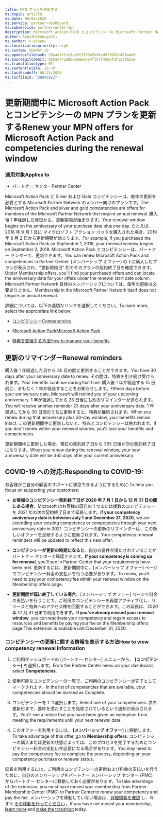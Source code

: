 ```yaml
---
title: MPN プランを更新する
ms.topic: article
ms.date: 06/05/2020
ms.service: partner-dashboard
ms.subservice: partnercenter-mpn
description: Microsoft Action Pack とコンピテンシーの Microsoft Partner Network (MPN) プランを更新します。購入後 1 年経過した翌日から更新期間が始まります。
author: ArpithaKanuganti
ms.author: v-arkanu
ms.localizationpriority: high
ms.custom: SEOMAY.20
ms.openlocfilehash: 20ea64ffa15ae5f2370e9194bd3f9907c498a4e9
ms.sourcegitcommit: 9bbad472a86086eec684f3b7f4568fdf152f625e
ms.translationtype: HT
ms.contentlocale: ja-JP
ms.lasthandoff: 08/25/2020
ms.locfileid: "88846922"
---
```

# <a name="renew-your-mpn-offers-for-microsoft-action-pack-and-competencies-during-the-renewal-window"></a><span data-ttu-id="7ba1c-103">更新期間中に Microsoft Action Pack とコンピテンシーの MPN プランを更新する</span><span class="sxs-lookup"><span data-stu-id="7ba1c-103">Renew your MPN offers for Microsoft Action Pack and competencies during the renewal window</span></span>

### <a name="applies-to"></a><span data-ttu-id="7ba1c-104">適用対象</span><span class="sxs-lookup"><span data-stu-id="7ba1c-104">Applies to</span></span>

- <span data-ttu-id="7ba1c-105">パートナー センター</span><span class="sxs-lookup"><span data-stu-id="7ba1c-105">Partner Center</span></span>

<span data-ttu-id="7ba1c-106">Microsoft Action Pack と Silver および Gold コンピテンシーは、毎年の更新を必要とする Microsoft Partner Network のメンバー向けのプランです。</span><span class="sxs-lookup"><span data-stu-id="7ba1c-106">The Microsoft Action Pack and silver and gold competencies are offers for members of the Microsoft Partner Network that require annual renewal.</span></span> <span data-ttu-id="7ba1c-107">購入後 1 年経過した翌日から、更新期間が始まります。</span><span class="sxs-lookup"><span data-stu-id="7ba1c-107">Your renewal window begins on the anniversary of your purchase date plus one day.</span></span> <span data-ttu-id="7ba1c-108">たとえば、2018 年 9 月 1 日に マイクロソフト アクション パックを購入された場合、2019 年 9 月 2 日から更新期間が始まります。</span><span class="sxs-lookup"><span data-stu-id="7ba1c-108">For example, if you purchased the Microsoft Action Pack on September 1, 2018, your renewal window begins on September 2, 2019.</span></span> <span data-ttu-id="7ba1c-109">Microsoft Action Pack とコンピテンシーは、パートナー センターで、更新できます。</span><span class="sxs-lookup"><span data-stu-id="7ba1c-109">You can renew Microsoft Action Pack and competencies in Partner Center.</span></span> <span data-ttu-id="7ba1c-110">[メンバーシップ オファー] の下に購入したプランが表示され、"更新開始日" 列でそのプランの契約終了日を確認できます。</span><span class="sxs-lookup"><span data-stu-id="7ba1c-110">Under Membership offers, you'll find your purchased offers and can locate the anniversary date for your offers under the renewal start date column.</span></span> <span data-ttu-id="7ba1c-111">Microsoft Partner Network 自体のメンバーシップについては、毎年の更新は必要ありません。</span><span class="sxs-lookup"><span data-stu-id="7ba1c-111">Membership in the Microsoft Partner Network itself does not require an annual renewal.</span></span> 

<span data-ttu-id="7ba1c-112">詳細については、以下の適切なリンクを選択してください。</span><span class="sxs-lookup"><span data-stu-id="7ba1c-112">To learn more, select the appropriate link below:</span></span> 

- [<span data-ttu-id="7ba1c-113">コンピテンシー</span><span class="sxs-lookup"><span data-stu-id="7ba1c-113">Competencies</span></span>](learn-about-competencies.md)

- [<span data-ttu-id="7ba1c-114">Microsoft Action Pack</span><span class="sxs-lookup"><span data-stu-id="7ba1c-114">Microsoft Action Pack</span></span>](mpn-get-action-pack.md)

- [<span data-ttu-id="7ba1c-115">特典を管理する方法</span><span class="sxs-lookup"><span data-stu-id="7ba1c-115">How to manage your benefits</span></span>](manage-your-partner-network-benefits.md)

## <a name="renewal-reminders"></a><span data-ttu-id="7ba1c-116">更新のリマインダー</span><span class="sxs-lookup"><span data-stu-id="7ba1c-116">Renewal reminders</span></span> 

<span data-ttu-id="7ba1c-117">購入後 1 年経過した日から 30 日の間に更新することができます。</span><span class="sxs-lookup"><span data-stu-id="7ba1c-117">You have 30 days after your anniversary date to renew.</span></span> <span data-ttu-id="7ba1c-118">その間は、特典を引き続け受けられます。</span><span class="sxs-lookup"><span data-stu-id="7ba1c-118">Your benefits continue during that time.</span></span> <span data-ttu-id="7ba1c-119">購入後 1 年が経過する 15 日前に、まもなく 1 年が経過することをお知らせします。</span><span class="sxs-lookup"><span data-stu-id="7ba1c-119">Fifteen days before your anniversary date, Microsoft will remind you of your upcoming anniversary.</span></span> <span data-ttu-id="7ba1c-120">1 年が経過してから 23 日後にも別のリマインダーが送られます。</span><span class="sxs-lookup"><span data-stu-id="7ba1c-120">You will receive another reminder 23 days after your anniversary date.</span></span> <span data-ttu-id="7ba1c-121">1 年経過してから 30 日間のうちに更新すると、特典が継続されます。</span><span class="sxs-lookup"><span data-stu-id="7ba1c-121">When you renew during that anniversary plus 30-day window, your benefits remain intact.</span></span> <span data-ttu-id="7ba1c-122">この更新期間中に更新しないと、特典とコンピテンシーは失われます。</span><span class="sxs-lookup"><span data-stu-id="7ba1c-122">If you don't renew within your renewal window, you'll lose your benefits and competencies.</span></span>

<span data-ttu-id="7ba1c-123">更新期間中に更新した場合、現在の契約終了日から 365 日後が次の契約終了日になります。</span><span class="sxs-lookup"><span data-stu-id="7ba1c-123">When you renew during the renewal window, your new anniversary date will be 365 days after your current anniversary.</span></span>

## <a name="responding-to-covid-19"></a><span data-ttu-id="7ba1c-124">COVID-19 への対応:</span><span class="sxs-lookup"><span data-stu-id="7ba1c-124">Responding to COVID-19:</span></span>

<span data-ttu-id="7ba1c-125">お客様がご自分の顧客のサポートに専念できるようにするために:</span><span class="sxs-lookup"><span data-stu-id="7ba1c-125">To help you focus on supporting your customers:</span></span> 

- <span data-ttu-id="7ba1c-126">**お客様のコンピテンシー契約終了日が 2020 年 7 月 1 日から 12 月 31 日の間にある場合**、Microsoft はお客様の既存の 1 つまたは複数のコンピテンシーを 2021 年の次の契約終了日まで延長します。</span><span class="sxs-lookup"><span data-stu-id="7ba1c-126">**if your competency anniversary date is between July 1 and December 31, 2020**, we are extending your existing competency or competencies through your next anniversary date in 2021.</span></span> <span data-ttu-id="7ba1c-127">コンピテンシーの更新のリマインダーは、この新しいオファーを反映するように更新されます。</span><span class="sxs-lookup"><span data-stu-id="7ba1c-127">Your competency renewal reminders will be updated to reflect this new offer.</span></span> 

- <span data-ttu-id="7ba1c-128">**コンピテンシーが更新の時期になると**、自分の要件が満たされていることがパートナー センターで確認できます。</span><span class="sxs-lookup"><span data-stu-id="7ba1c-128">**If your competency is coming up for renewal**, you'll see in Partner Center that your requirements have been met.</span></span> <span data-ttu-id="7ba1c-129">更新するには、更新期間中に、[メンバーシップ オファー] ページでコンピテンシー料金の支払いを行う必要があります。</span><span class="sxs-lookup"><span data-stu-id="7ba1c-129">To renew, you'll need to pay your competency fee within your renewal window on the Membership offers page.</span></span> 

- <span data-ttu-id="7ba1c-130">**更新期間が既に終了している場合**、[メンバーシップ オファー] ページで料金の支払いを行うことで、ご利用のコンピテンシーを再度アクティブ化し、リソースと特典へのアクセス権を回復することができます。この延長は、2020 年 12 月 31 日まで利用できます。</span><span class="sxs-lookup"><span data-stu-id="7ba1c-130">**If you've already missed your renewal window**, you can reactivate your competency and regain access to resources and benefits by paying your fee on the Membership offers page.This extension is available until December 31, 2020.</span></span>

### <a name="how-to-view-competency-renewal-information"></a><span data-ttu-id="7ba1c-131">コンピテンシーの更新に関する情報を表示する方法</span><span class="sxs-lookup"><span data-stu-id="7ba1c-131">How to view competency renewal information</span></span>

1. <span data-ttu-id="7ba1c-132">ご利用ダッシュボードの [パートナー センター] メニューから、 **[コンピテンシー]** を選択します。</span><span class="sxs-lookup"><span data-stu-id="7ba1c-132">From the Partner Center menu on your dashboard, select **Competencies**.</span></span>  

2. <span data-ttu-id="7ba1c-133">使用可能なコンピテンシーの一覧で、ご利用のコンピテンシーが完了としてマークされます。</span><span class="sxs-lookup"><span data-stu-id="7ba1c-133">In the list of competencies that are available, your competencies should be marked as Complete.</span></span>  

3. <span data-ttu-id="7ba1c-134">コンピテンシーを 1 つ選択します。</span><span class="sxs-lookup"><span data-stu-id="7ba1c-134">Select one of your competencies.</span></span> <span data-ttu-id="7ba1c-135">次の更新日まで、要件を満たすことを免除されているという通知が表示されます。</span><span class="sxs-lookup"><span data-stu-id="7ba1c-135">You'll see a notice that you have been given an exemption from meeting the requirements until your next renewal date.</span></span>

4. <span data-ttu-id="7ba1c-136">このオファーを利用するには、 **[メンバーシップ オファー]** に移動します。</span><span class="sxs-lookup"><span data-stu-id="7ba1c-136">To take advantage of this offer, go to **Membership offers**.</span></span> <span data-ttu-id="7ba1c-137">コンピテンシーの購入または更新の状態によっては、このプロセスを完了するためにコンピテンシー料金の支払いが必要になる場合があります。</span><span class="sxs-lookup"><span data-stu-id="7ba1c-137">You may need to pay the competency fee to complete the process, depending on your competency purchase or renewal status.</span></span> 

<span data-ttu-id="7ba1c-138">延長を利用するには、ご利用のコンピテンシーの更新および料金の支払いを行うために、自分のメンバーシップをパートナー メンバーシップ センター (PMC) からパートナー センターに移動しておく必要があります。</span><span class="sxs-lookup"><span data-stu-id="7ba1c-138">To take advantage of the extension, you must have moved your membership from Partner Membership Center (PMC) to Partner Center to renew your competency and pay the fee.</span></span> <span data-ttu-id="7ba1c-139">メンバーシップを移動していない場合は、[詳細情報を確認](prepare-pmc-pc-migration.md) し、今すぐ [その移動を行ってください](https://partners.microsoft.com/partnerprogram/Welcome.aspx) 。</span><span class="sxs-lookup"><span data-stu-id="7ba1c-139">If you have not moved your membership, [learn more](prepare-pmc-pc-migration.md) and [make the transition](https://partners.microsoft.com/partnerprogram/Welcome.aspx) today.</span></span>  

